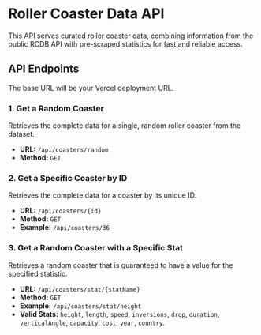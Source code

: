 # Roller Coaster Data API

This API serves curated roller coaster data, combining information from the public RCDB API with pre-scraped statistics for fast and reliable access.

## API Endpoints

The base URL will be your Vercel deployment URL.

### 1. Get a Random Coaster
Retrieves the complete data for a single, random roller coaster from the dataset.
- **URL:** `/api/coasters/random`
- **Method:** `GET`

### 2. Get a Specific Coaster by ID
Retrieves the complete data for a coaster by its unique ID.
- **URL:** `/api/coasters/{id}`
- **Method:** `GET`
- **Example:** `/api/coasters/36`

### 3. Get a Random Coaster with a Specific Stat
Retrieves a random coaster that is guaranteed to have a value for the specified statistic.
- **URL:** `/api/coasters/stat/{statName}`
- **Method:** `GET`
- **Example:** `/api/coasters/stat/height`
- **Valid Stats:** `height`, `length`, `speed`, `inversions`, `drop`, `duration`, `verticalAngle`, `capacity`, `cost`, `year`, `country`.